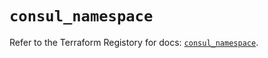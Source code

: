 # `consul_namespace`

Refer to the Terraform Registory for docs: [`consul_namespace`](https://registry.terraform.io/providers/hashicorp/consul/2.19.0/docs/resources/namespace).

